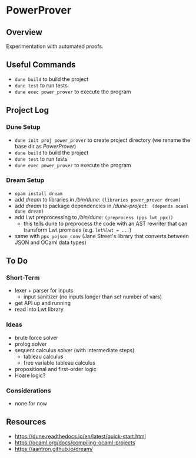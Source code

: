 # PowerProver

## Overview

Experimentation with automated proofs.


## Useful Commands

- `dune build` to build the project
- `dune test` to run tests
- `dune exec power_prover` to execute the program


## Project Log

### Dune Setup

- `dune init proj power_prover` to create project directory (we rename the base dir as *PowerProver*)
- `dune build` to build the project
- `dune test` to run tests
- `dune exec power_prover` to execute the program

### Dream Setup

- `opam install dream`
- add *dream* to libraries in */bin/dune*: `(libraries power_prover dream)`
- add *dream* to package dependencies in */dune-project*: ` (depends ocaml dune dream)`
- add Lwt preprocessing to */bin/dune*: `(preprocess (pps lwt_ppx))`
    - this tells dune to preprocess the code with an AST rewriter that can transform Lwt promises (e.g. `let%lwt = ...`)
- same with `ppx_yojson_conv` (Jane Street's library that converts between JSON and OCaml data types)


## To Do

### Short-Term

- lexer + parser for inputs
    - input sanitizer (no inputs longer than set number of vars)
- get API up and running
- read into Lwt library

### Ideas

- brute force solver
- prolog solver
- sequent calculus solver (with intermediate steps)
    - tableau calculus
    - free variable tableau calculus
- propositional and first-order logic
- Hoare logic?

### Considerations

- none for now


## Resources

- https://dune.readthedocs.io/en/latest/quick-start.html
- https://ocaml.org/docs/compiling-ocaml-projects
- https://aantron.github.io/dream/
